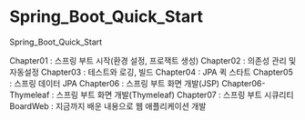 # Spring_Boot_Quick_Start
Spring_Boot_Quick_Start

Chapter01 : 스프링 부트 시작(환경 설정, 프로잭트 생성)
Chapter02 : 의존성 관리 및 자동설정 
Chapter03 : 테스트와 로깅, 빌드
Chapter04 : JPA 퀵 스타트
Chapter05 : 스프링 데이터 JPA
Chapter06 : 스프링 부트 화면 개발(JSP)
Chapter06-Thymeleaf : 스프링 부트 화면 개발(Thymeleaf)
Chapter07 : 스프링 부트 시큐리티
BoardWeb : 지금까지 배운 내용으로 웹 애플리케이션 개발
